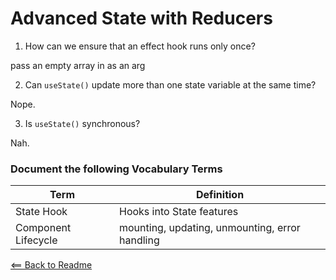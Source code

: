 # Advanced State with Reducers

1. How can we ensure that an effect hook runs only once?

pass an empty array in as an arg

2. Can `useState()` update more than one state variable at the same time?
  
Nope.

3. Is `useState()` synchronous?

Nah.

### Document the following Vocabulary Terms

Term | Definition
-----|-----------
State Hook | Hooks into State features
Component Lifecycle | mounting, updating, unmounting, error handling

[<== Back to Readme](../README.md)
